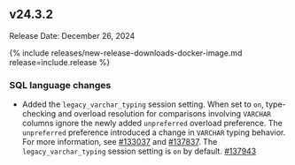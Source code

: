 ## v24.3.2

Release Date: December 26, 2024

{% include releases/new-release-downloads-docker-image.md release=include.release %}

<h3 id="v24-3-2-sql-language-changes">SQL language changes</h3>

- Added the `legacy_varchar_typing` session setting. When set to `on`, type-checking and overload resolution for comparisons involving `VARCHAR` columns ignore the newly added `unpreferred` overload preference. The `unpreferred` preference introduced a change in `VARCHAR` typing behavior. For more information, see [#133037][#133037] and [#137837][#137837]. The `legacy_varchar_typing` session setting is `on` by default. [#137943][#137943]


[#137837]: https://github.com/cockroachdb/cockroach/issues/137837
[#137943]: https://github.com/cockroachdb/cockroach/pull/137943
[#133037]: https://github.com/cockroachdb/cockroach/pull/133037
